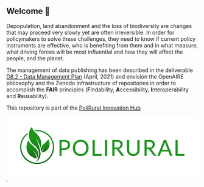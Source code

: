 ## Welcome 👋

Depopulation, land abandonment and the loss of biodiversity are changes that may proceed very slowly yet are often irreversible.
In order for policymakers to solve these challenges, they need to know if current policy instruments are effective, who is benefiting from them and in what measure, what driving forces will be most influential and how they will affect the people, and the planet.

The management of data publishing has been described in the deliverable [D8.2 - Data Management Plan](https://polirural.eu/wp-content/uploads/2021/11/D8.2..pdf) (April, 2021) and envision the OpenAIRE philosophy and the Zenodo infrastructure of repositories in order to accomplish the **FAIR** principles (**F**indability, **A**ccessibility, **I**nteroperability and **R**eusability).

This repository is part of the [PoliRural Innovation Hub](https://hub.polirural.eu/)

![Polirural](/profile/logo_polirural.png).

